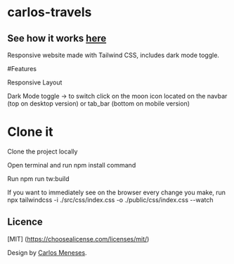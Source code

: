 # carlos-travels
## See how it works [here](https://carlostravel.netlify.app/)
Responsive website made with Tailwind CSS, includes dark mode toggle.

#Features

Responsive Layout

Dark Mode toggle -> to switch click on the moon icon located on the navbar (top on desktop version) or tab_bar (bottom on mobile version)

# Clone it

Clone the project locally

Open terminal and run npm install command

Run npm run tw:build

If you want to immediately see on the browser every change you make, run npx tailwindcss -i ./src/css/index.css -o ./public/css/index.css --watch

## Licence
[MIT] (https://choosealicense.com/licenses/mit/)

Design by [Carlos Meneses](https://menesescarlos.com).
